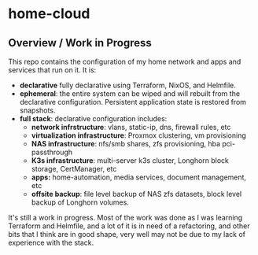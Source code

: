 # home-cloud

## Overview / Work in Progress

This repo contains the configuration of my home network and apps and
services that run on it. It is:

- **declarative** fully declarative using Terraform, NixOS, and Helmfile.
- **ephemeral**: the entire system can be wiped and will rebuilt from the
  declarative configuration. Persistent application state is restored from
  snapshots.
- **full stack**: declarative configuration includes:
  - **network infrstructure**: vlans, static-ip, dns, firewall rules, etc
  - **virtualization infrastructure**: Proxmox clustering, vm provisioning
  - **NAS infrastructure**: nfs/smb shares, zfs provisioning, hba pci-passthrough
  - **K3s infrastructure**: multi-server k3s cluster,
    Longhorn block storage, CertManager, etc
  - **apps:** home-automation, media services, document management, etc
  - **offsite backup**: file level backup of NAS zfs datasets,
    block level backup of Longhorn volumes.

It's still a work in progress. Most of the work was done as I was learning
Terraform and Helmfile, and a lot of it is in need of a refactoring, and
other bits that I think are in good shape, very well may not be due
to my lack of experience with the stack.
